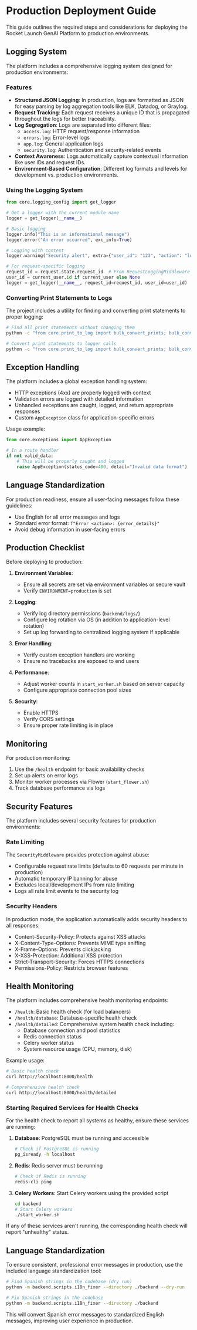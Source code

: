 # Production Deployment Guide

This guide outlines the required steps and considerations for deploying the Rocket Launch GenAI Platform to production environments.

## Logging System

The platform includes a comprehensive logging system designed for production environments:

### Features

- **Structured JSON Logging**: In production, logs are formatted as JSON for easy parsing by log aggregation tools like ELK, Datadog, or Graylog.
- **Request Tracking**: Each request receives a unique ID that is propagated throughout the logs for better traceability.
- **Log Segregation**: Logs are separated into different files:
  - `access.log`: HTTP request/response information
  - `errors.log`: Error-level logs
  - `app.log`: General application logs
  - `security.log`: Authentication and security-related events
- **Context Awareness**: Logs automatically capture contextual information like user IDs and request IDs.
- **Environment-Based Configuration**: Different log formats and levels for development vs. production environments.

### Using the Logging System

```python
from core.logging_config import get_logger

# Get a logger with the current module name
logger = get_logger(__name__)

# Basic logging
logger.info("This is an informational message")
logger.error("An error occurred", exc_info=True)

# Logging with context
logger.warning("Security alert", extra={"user_id": "123", "action": "login_failed"})

# For request-specific logging
request_id = request.state.request_id  # From RequestLoggingMiddleware
user_id = current_user.id if current_user else None
logger = get_logger(__name__, request_id=request_id, user_id=user_id)
```

### Converting Print Statements to Logs

The project includes a utility for finding and converting print statements to proper logging:

```bash
# Find all print statements without changing them
python -c "from core.print_to_log import bulk_convert_prints; bulk_convert_prints('./backend', dry_run=True)"

# Convert print statements to logger calls
python -c "from core.print_to_log import bulk_convert_prints; bulk_convert_prints('./backend', dry_run=False)"
```

## Exception Handling

The platform includes a global exception handling system:

- HTTP exceptions (4xx) are properly logged with context
- Validation errors are logged with detailed information
- Unhandled exceptions are caught, logged, and return appropriate responses
- Custom `AppException` class for application-specific errors

Usage example:

```python
from core.exceptions import AppException

# In a route handler
if not valid_data:
    # This will be properly caught and logged
    raise AppException(status_code=400, detail="Invalid data format")
```

## Language Standardization

For production readiness, ensure all user-facing messages follow these guidelines:

- Use English for all error messages and logs
- Standard error format: `f"Error <action>: {error_details}"`
- Avoid debug information in user-facing errors

## Production Checklist

Before deploying to production:

1. **Environment Variables**:
   - Ensure all secrets are set via environment variables or secure vault
   - Verify `ENVIRONMENT=production` is set

2. **Logging**:
   - Verify log directory permissions (`backend/logs/`)
   - Configure log rotation via OS (in addition to application-level rotation)
   - Set up log forwarding to centralized logging system if applicable

3. **Error Handling**:
   - Verify custom exception handlers are working
   - Ensure no tracebacks are exposed to end users

4. **Performance**:
   - Adjust worker counts in `start_worker.sh` based on server capacity
   - Configure appropriate connection pool sizes

5. **Security**:
   - Enable HTTPS
   - Verify CORS settings
   - Ensure proper rate limiting is in place

## Monitoring

For production monitoring:

1. Use the `/health` endpoint for basic availability checks
2. Set up alerts on error logs
3. Monitor worker processes via Flower (`start_flower.sh`)
4. Track database performance via logs 

## Security Features

The platform includes several security features for production environments:

### Rate Limiting

The `SecurityMiddleware` provides protection against abuse:

- Configurable request rate limits (defaults to 60 requests per minute in production)
- Automatic temporary IP banning for abuse
- Excludes local/development IPs from rate limiting
- Logs all rate limit events to the security log

### Security Headers

In production mode, the application automatically adds security headers to all responses:

- Content-Security-Policy: Protects against XSS attacks
- X-Content-Type-Options: Prevents MIME type sniffing
- X-Frame-Options: Prevents clickjacking
- X-XSS-Protection: Additional XSS protection
- Strict-Transport-Security: Forces HTTPS connections
- Permissions-Policy: Restricts browser features

## Health Monitoring

The platform includes comprehensive health monitoring endpoints:

- `/health`: Basic health check (for load balancers)
- `/health/database`: Database-specific health check
- `/health/detailed`: Comprehensive system health check including:
  - Database connection and pool statistics
  - Redis connection status
  - Celery worker status
  - System resource usage (CPU, memory, disk)

Example usage:

```bash
# Basic health check
curl http://localhost:8000/health

# Comprehensive health check
curl http://localhost:8000/health/detailed
```

### Starting Required Services for Health Checks

For the health check to report all systems as healthy, ensure these services are running:

1. **Database**: PostgreSQL must be running and accessible
   ```bash
   # Check if PostgreSQL is running
   pg_isready -h localhost
   ```

2. **Redis**: Redis server must be running
   ```bash
   # Check if Redis is running
   redis-cli ping
   ```

3. **Celery Workers**: Start Celery workers using the provided script
   ```bash
   cd backend
   # Start Celery workers
   ./start_worker.sh
   ```

If any of these services aren't running, the corresponding health check will report "unhealthy" status.

## Language Standardization

To ensure consistent, professional error messages in production, use the included language standardization tool:

```bash
# Find Spanish strings in the codebase (dry run)
python -m backend.scripts.i18n_fixer --directory ./backend --dry-run

# Fix Spanish strings in the codebase
python -m backend.scripts.i18n_fixer --directory ./backend
```

This will convert Spanish error messages to standardized English messages, improving user experience in production. 